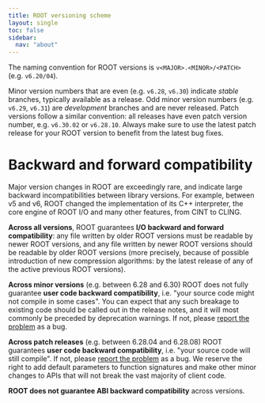 ```yaml
---
title: ROOT versioning scheme 
layout: single
toc: false
sidebar:
  nav: "about"
---
```


The naming convention for ROOT versions is `v<MAJOR>.<MINOR>/<PATCH>` (e.g. `v6.20/04`).

Minor version numbers that are even (e.g. `v6.28`, `v6.30`) indicate *stable* branches, typically available as a release. Odd minor version numbers (e.g. `v6.29`, `v6.31`) are *development* branches and are never released. Patch versions follow a similar convention: all releases have even patch version number, e.g. `v6.30.02` or `v6.28.10`. Always make sure to use the latest patch release for your ROOT version to benefit from the latest bug fixes.

# Backward and forward compatibility

Major version changes in ROOT are exceedingly rare, and indicate large backward incompatibilities between library versions. For example, between v5 and v6, ROOT changed the implementation of its C++ interpreter, the core engine of ROOT I/O and many other features, from CINT to CLING.

**Across all versions**, ROOT guarantees **I/O backward and forward compatibility**: any file written by older ROOT versions must be readable by newer ROOT versions, and any file written by newer ROOT versions should be readable by older ROOT versions (more precisely, because of possible introduction of new compression algorithms: by the latest release of any of the active previous ROOT versions).

**Across minor versions** (e.g. between 6.28 and 6.30) ROOT does not fully guarantee **user code backward compatibility**, i.e. "your source code might not compile in some cases". You can expect that any such breakage to existing code should be called out in the release notes, and it will most commonly be preceded by deprecation warnings. If not, please [report the problem](https://github.com/root-project/root/issues/new/choose) as a bug.

**Across patch releases** (e.g. between 6.28.04 and 6.28.08) ROOT guarantees **user code backward compatibility**, i.e. "your source code will still compile". If not, please [report the problem](https://github.com/root-project/root/issues/new/choose) as a bug. We reserve the right to add default parameters to function signatures and make other minor changes to APIs that will not break the vast majority of client code.

**ROOT does not guarantee ABI backward compatibility** across versions.

